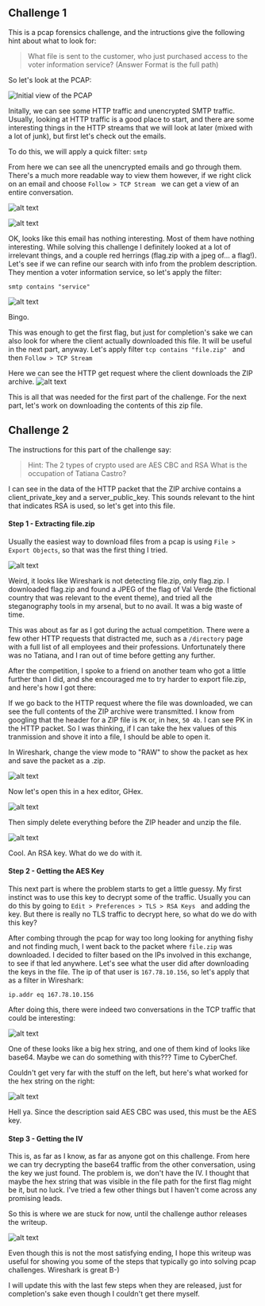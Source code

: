 ## Challenge 1

This is a pcap forensics challenge, and the intructions give the following hint about what to look for:

> What file is sent to the customer, who just purchased access to the voter information service? (Answer Format is the full path)

So let's look at the PCAP:

![Initial view of the PCAP](images/image.png)

Initally, we can see some HTTP traffic and unencrypted SMTP traffic. Usually, looking at HTTP traffic is a good place to start, and there are some interesting things in the HTTP streams that we will look at later (mixed with a lot of junk), but first let's check out the emails.

To do this, we will apply a quick filter: `smtp`

From here we can see all the unencrypted emails and go through them. There's a much more readable way to view them however, if we right click on an email and choose `Follow > TCP Stream ` we can get a view of an entire conversation.

![alt text](images/image-1.png)

![alt text](images/image-2.png)

OK, looks like this email has nothing interesting. Most of them have nothing interesting. While solving this challenge I definitely looked at a lot of irrelevant things, and a couple red herrings (flag.zip with a jpeg of... a flag!). Let's see if we can refine our search with info from the problem description. They mention a voter information service, so let's apply the filter:

` smtp contains "service"  `

![alt text](images/image-3.png)

Bingo. 

This was enough to get the first flag, but just for completion's sake we can also look for where the client actually downloaded this file. It will be useful in the next part, anyway. Let's apply filter `tcp contains "file.zip" ` and then `Follow > TCP Stream`

Here we can see the HTTP get request where the client downloads the ZIP archive.
![alt text](images/image-4.png)

This is all that was needed for the first part of the challenge. For the next part, let's work on downloading the contents of this zip file.

## Challenge 2

The instructions for this part of the challenge say:

> Hint: The 2 types of crypto used are AES CBC and RSA
> What is the occupation of Tatiana Castro?

I can see in the data of the HTTP packet that the ZIP archive contains a client_private_key and a server_public_key. This sounds relevant to the hint that indicates RSA is used, so let's get into this file.

#### Step 1 - Extracting file.zip

Usually the easiest way to download files from a pcap is using `File > Export Objects`, so that was the first thing I tried.

![alt text](images/image-5.png)

Weird, it looks like Wireshark is not detecting file.zip, only flag.zip. I downloaded flag.zip and found a JPEG of the flag of Val Verde (the fictional country that was relevant to the event theme), and tried all the steganography tools in my arsenal, but to no avail. It was a big waste of time.

This was about as far as I got during the actual competition. There were a few other HTTP requests that distracted me, such as a `/directory` page with a full list of all employees and their professions. Unfortunately there was no Tatiana, and I ran out of time before getting any further.

After the competition, I spoke to a friend on another team who got a little further than I did, and she encouraged me to try harder to export file.zip, and here's how I got there:

If we go back to the HTTP request where the file was downloaded, we can see the full contents of the ZIP archive were transmitted. I know from googling that the header for a ZIP file is `PK` or, in hex, `50 4b`. I can see PK in the HTTP packet. So I was thinking, if I can take the hex values of this tranmission and shove it into a file, I should be able to open it.

In Wireshark, change the view mode to "RAW" to show the packet as hex and save the packet as a .zip.

![alt text](images/image-6.png)

Now let's open this in a hex editor, GHex.

![alt text](images/image-8.png)

Then simply delete everything before the ZIP header and unzip the file.

![alt text](images/image-7.png)

Cool. An RSA key. What do we do with it.

#### Step 2 - Getting the AES Key

This next part is where the problem starts to get a little guessy. My first instinct was to use this key to decrypt some of the traffic. Usually you can do this by going to `Edit > Preferences > TLS > RSA Keys ` and adding the key. But there is really no TLS traffic to decrypt here, so what do we do with this key?

After combing through the pcap for way too long looking for anything fishy and not finding much, I went back to the packet where `file.zip` was downloaded. I decided to filter based on the IPs involved in this exchange, to see if that led anywhere.
Let's see what the user did after downloading the keys in the file. The ip of that user is `167.78.10.156`, so let's apply that as a filter in Wireshark:

`ip.addr eq 167.78.10.156`

After doing this, there were indeed two conversations in the TCP traffic that could be interesting:

![alt text](images/image-9.png)

One of these looks like a big hex string, and one of them kind of looks like base64. Maybe we can do something with this??? Time to CyberChef.

Couldn't get very far with the stuff on the left, but here's what worked for the hex string on the right:

![alt text](images/image-10.png)

Hell ya. Since the description said AES CBC was used, this must be the AES key.

#### Step 3 - Getting the IV

This is, as far as I know, as far as anyone got on this challenge. From here we can try decrypting the base64 traffic from the other conversation, using the key we just found. The problem is, we don't have the IV. I thought that maybe the hex string that was visible in the file path for the first flag might be it, but no luck. I've tried a few other things but I haven't come across any promising leads.

So this is where we are stuck for now, until the challenge author releases the writeup.

![alt text](images/image-11.png)

Even though this is not the most satisfying ending, I hope this writeup was useful for showing you some of the steps that typically go into solving pcap challenges. Wireshark is great B-)

I will update this with the last few steps when they are released, just for completion's sake even though I couldn't get there myself.